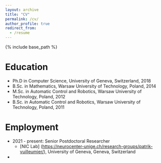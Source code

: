 ```yaml
---
layout: archive
title: "CV"
permalink: /cv/
author_profile: true
redirect_from:
  - /resume
---
```


{% include base_path %}

Education
======
* Ph.D in Computer Science, University of Geneva, Switzerland, 2018
* B.Sc. in Mathematics, Warsaw University of Technology, Poland, 2014
* M.Sc. in Automatic Control and Robotics, Warsaw University of Technology, Poland, 2012
* B.Sc. in Automatic Control and Robotics, Warsaw University of Technology, Poland, 2011

Employment
======
* 2021 - present: Senior Postdoctoral Researcher
	* [NIC  Lab] (https://neurocenter-unige.ch/research-groups/patrik-vuilleumier/), University of Geneva, Geneva, Switzerland
* 
